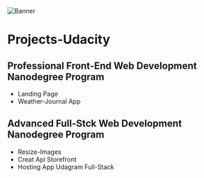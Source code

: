 ![Banner](https://courseclub.me/wp-content/uploads/2018/08/65656.jpg)

# Projects-Udacity

## Professional Front-End Web Development Nanodegree Program
- Landing Page
- Weather-Journal App
## Advanced Full-Stck Web Development Nanodegree Program
- Resize-Images
- Creat Api Storefront
- Hosting App Udagram Full-Stack
